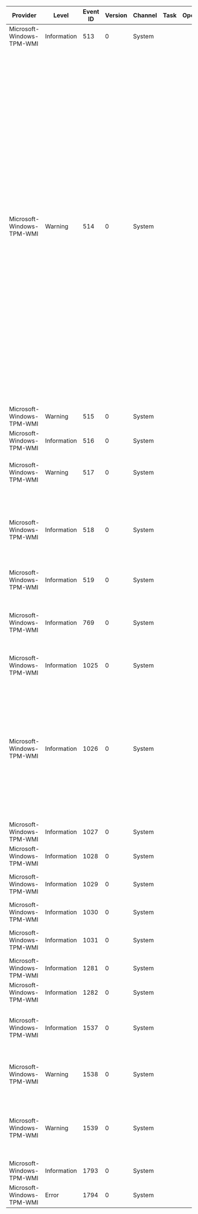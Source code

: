 Provider                   |  Level        |  Event ID  |  Version  |  Channel  |  Task  |  Opcode  |  Keyword  |  Message
---------------------------|---------------|------------|-----------|-----------|--------|----------|-----------|----------------------------------------------------------------------------------------------------------------------------------------------------------------------------------------------------------------------------------------------------------------------------------------------------------------------------------------------------------------------------------------------------------------------------------------------------------------------------------------------------------------------------------------------------------------------------------------------------------------------------------------------------------------------------------------------------------------------------
Microsoft-Windows-TPM-WMI  |  Information  |  513       |  0        |  System   |        |          |           |
Microsoft-Windows-TPM-WMI  |  Warning      |  514       |  0        |  System   |        |          |           |  Failed to backup TPM Owner Authorization information to Active Directory Domain Services.Errorcode: {ErrorCode}Check that your computer is connected to the domain.  If your computer is connected to the domain; have your Domain Administrator check that the Active Directory schema is appropriate for backup of Windows 8 TPM Owner Authorization information and that the current Computer object has write permission to the TPM object.  Installations of Windows Server 2008 R2 or before need a schema extension in order to be ready for backup of Windows 8 TPM Owner Authorization information.  Consult online documentation for more information about setting up Active Directory Domain Services for TPM.
Microsoft-Windows-TPM-WMI  |  Warning      |  515       |  0        |  System   |        |          |           |
Microsoft-Windows-TPM-WMI  |  Information  |  516       |  0        |  System   |        |          |           |
Microsoft-Windows-TPM-WMI  |  Warning      |  517       |  0        |  System   |        |          |           |  Failed to send physical presence request to clear the Trusted Platform Module(TPM).
Microsoft-Windows-TPM-WMI  |  Information  |  518       |  0        |  System   |        |          |           |  Failed to get isOwned status from Trusted Platform Module(TPM); proceeding to clear TPM assuming that TPM is owned. Error code:{HResult}
Microsoft-Windows-TPM-WMI  |  Information  |  519       |  0        |  System   |        |          |           |  The TPM has been cleared. Reason: {ClearReason}.
Microsoft-Windows-TPM-WMI  |  Information  |  769       |  0        |  System   |        |          |           |  TPM Owner Authorization configuration changed from '{Old OS Managed Auth Level}' to '{New OS Managed Auth Level}'.
Microsoft-Windows-TPM-WMI  |  Information  |  1025      |  0        |  System   |        |          |           |
Microsoft-Windows-TPM-WMI  |  Information  |  1026      |  0        |  System   |        |          |           |  The Trusted Platform Module (TPM) hardware on this computer cannot be provisioned for use automatically.  To set up the TPM interactively use the TPM management console (Start->tpm.msc) and use the action to make the TPM ready.Error: {Error Code}Additional Information: {Status Information}
Microsoft-Windows-TPM-WMI  |  Information  |  1027      |  0        |  System   |        |          |           |
Microsoft-Windows-TPM-WMI  |  Information  |  1028      |  0        |  System   |        |          |           |
Microsoft-Windows-TPM-WMI  |  Information  |  1029      |  0        |  System   |        |          |           |  The triggering of the NGC key generation task failed.
Microsoft-Windows-TPM-WMI  |  Information  |  1030      |  0        |  System   |        |          |           |
Microsoft-Windows-TPM-WMI  |  Information  |  1031      |  0        |  System   |        |          |           |  The triggering of the NGC certificate enrollment task failed.
Microsoft-Windows-TPM-WMI  |  Information  |  1281      |  0        |  System   |        |          |           |
Microsoft-Windows-TPM-WMI  |  Information  |  1282      |  0        |  System   |        |          |           |
Microsoft-Windows-TPM-WMI  |  Information  |  1537      |  0        |  System   |        |          |           |  The Device Health Certificate was successfully provisioned from {Health Attestation Server}.
Microsoft-Windows-TPM-WMI  |  Warning      |  1538      |  0        |  System   |        |          |           |  The Device Health Certificate provisioning could not connect to {Health Attestation Server}. {HResult}
Microsoft-Windows-TPM-WMI  |  Warning      |  1539      |  0        |  System   |        |          |           |  The Device Health Certificate could not be provisioned from {Health Attestation Server}. HTTP status code {HTTP Status}: {Server Response}
Microsoft-Windows-TPM-WMI  |  Information  |  1793      |  0        |  System   |        |          |           |
Microsoft-Windows-TPM-WMI  |  Error        |  1794      |  0        |  System   |        |          |           |